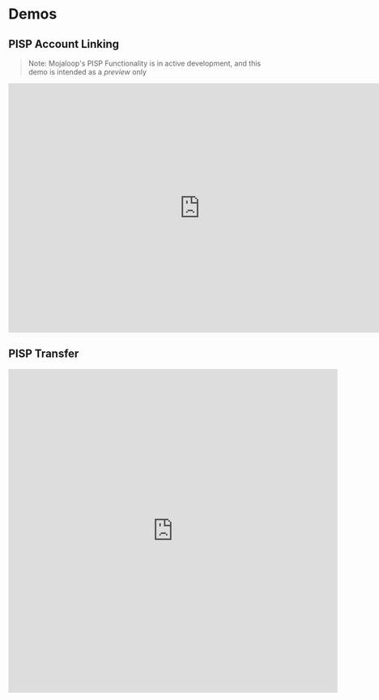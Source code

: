 # Demos


<!-- ## P2P Transfer

This demo shows how Mojaloop can be used to send funds from one account to another



## Mechant Request To Pay

[ todo - not sure about this]
 -->

## PISP Account Linking

> Note: Mojaloop's PISP Functionality is in active development, and this demo is intended as a _preview_ only

<iframe width="755" height="493" src="https://www.youtube.com/embed/waf1fqlKeFM" frameborder="0" allow="accelerometer; autoplay; clipboard-write; encrypted-media; gyroscope; picture-in-picture" allowfullscreen></iframe>

## PISP Transfer

<iframe width="650" height="640" src="https://www.youtube.com/embed/pc-ozg6_wHo" frameborder="0" allow="accelerometer; autoplay; clipboard-write; encrypted-media; gyroscope; picture-in-picture" allowfullscreen></iframe>